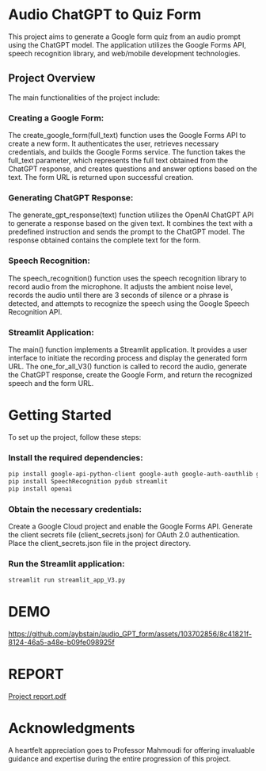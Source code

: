 # Audio ChatGPT to Quiz Form
This project aims to generate a Google form quiz from an audio prompt using the ChatGPT model. The application utilizes the Google Forms API, speech recognition library, and web/mobile development technologies.

## Project Overview
The main functionalities of the project include:

### Creating a Google Form: 
The create_google_form(full_text) function uses the Google Forms API to create a new form. It authenticates the user, retrieves necessary credentials, and builds the Google Forms service. The function takes the full_text parameter, which represents the full text obtained from the ChatGPT response, and creates questions and answer options based on the text. The form URL is returned upon successful creation.

### Generating ChatGPT Response:
The generate_gpt_response(text) function utilizes the OpenAI ChatGPT API to generate a response based on the given text. It combines the text with a predefined instruction and sends the prompt to the ChatGPT model. The response obtained contains the complete text for the form.

### Speech Recognition:
The speech_recognition() function uses the speech recognition library to record audio from the microphone. It adjusts the ambient noise level, records the audio until there are 3 seconds of silence or a phrase is detected, and attempts to recognize the speech using the Google Speech Recognition API.

### Streamlit Application:
The main() function implements a Streamlit application. It provides a user interface to initiate the recording process and display the generated form URL. The one_for_all_V3() function is called to record the audio, generate the ChatGPT response, create the Google Form, and return the recognized speech and the form URL.


# Getting Started
To set up the project, follow these steps:

### Install the required dependencies:
```bash 
pip install google-api-python-client google-auth google-auth-oauthlib google-auth-httplib2
pip install SpeechRecognition pydub streamlit
pip install openai
```
### Obtain the necessary credentials:

Create a Google Cloud project and enable the Google Forms API.
Generate the client secrets file (client_secrets.json) for OAuth 2.0 authentication.
Place the client_secrets.json file in the project directory.

### Run the Streamlit application:
```bash
streamlit run streamlit_app_V3.py
```
# DEMO
https://github.com/aybstain/audio_GPT_form/assets/103702856/8c41821f-8124-46a5-a48e-b09fe098925f

# REPORT 
[Project report.pdf](https://github.com/aybstain/audio_GPT_form/files/11602232/Project.report.pdf)

# Acknowledgments
A heartfelt appreciation goes to Professor Mahmoudi for offering invaluable guidance and expertise during the entire progression of this project.


